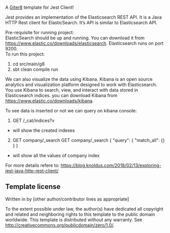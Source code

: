 A [Giter8][g8] template for Jest Client!

Jest provides an implementation of the Elasticsearch REST API. It is a Java HTTP Rest client for ElasticSearch.  It’s API is similar to Elasticsearch API.

Pre-requisite for running project:</br> 
ElasticSearch should be up and running. You can download it from https://www.elastic.co/downloads/elasticsearch. Elasticsearch runs on port 9200.</br>
To run this project:</br>
1. cd src/main/g8
2. sbt clean compile run

We can also visualize the data using Kibana. Kibana is an open source analytics and visualization platform designed to work with Elasticsearch. You use Kibana to search, view, and interact with data stored in Elasticsearch indices. you can download Kibana from https://www.elastic.co/downloads/kibana.

To see data is inserted or not we can query on kibana console:
1. GET /_cat/indices?v
- will show the created indexes
2. GET company/_search
GET company/_search
{
  "query": {
    "match_all": {}
  }
}
- will show all the values of company index

For more details refere to:
https://blog.knoldus.com/2018/02/13/exploring-jest-java-http-rest-client/</br>

Template license
----------------
Written in <YEAR> by <AUTHOR NAME> <AUTHOR E-MAIL ADDRESS>
[other author/contributor lines as appropriate]

To the extent possible under law, the author(s) have dedicated all copyright and related
and neighboring rights to this template to the public domain worldwide.
This template is distributed without any warranty. See <http://creativecommons.org/publicdomain/zero/1.0/>.

[g8]: http://www.foundweekends.org/giter8/
